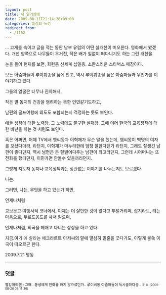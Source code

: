 ```yaml
---
layout: post
title: 새 일기장에
date: 2009-08-11T21:14:28+09:00
categories: 일상의-느낌
redirect_from:
  - /1152
---
```


... 고개를 숙이고 글을 적는 동안 남부 유럽의 어떤 실개천이 떠오른다. 영화에서 봤겠다. 개천 양쪽으로 나무들이 우거진, 작은 배가 일없이 떠다니기도 하는 그런 개천을.

눈을 들어 현재를 보면, 회현동 신세계 십일층. 소란스러운 스타벅스 매장이다.

모든 아줌마들이 루이뷔똥을 품에 안고, 역시 루이뷔똥을 품은 아줌마들과 무언가를 이야기하고 있다.

그들의 얼굴은 너무나 진지해서,

작은 별 동지의 건강을 염려하는 북한 인민같기도하고,

남편의 골프여행에 외도도 포함되는지 걱정하는 듯도 보인다.

애들 성적에 대한 노력담. 그 노력에도 불구한 실패담. 그에 이어 한국의 교육정책에 대한 비난을 하는 것 처럼도 보인다.

혹은 어쩌면, 어제 TV에서 엠씨몽과 이혁재가 무슨 말을 했는데, 엠씨몽이 백명의 여자를 꼬셨다더라, 라던지, 이혁재가 마누라한테 엄청 잘한다던가 라던지, 그래도 잘생긴 남편이 좋다던지, 역시 남편은 돈 잘벌어다주는 남편이 최고라던지, 그런데 시어머니는 또 전화를 했다던지, 이민가면 안볼수 있을까라던지.

그렇게 지도자 동지나 교육정책과는 상관없는 이야기를 나누는지도 모르겠다.

나는.

그러면, 나는, 무엇을 하고 있는가 하면,

언제나처럼

교보문고 여행서적 코너에서, 이제는 더 살만한 것이 없다고 투덜거리며, 잡지라도, 라는마음으로, 뚜르드몽드를 사서 읽으며,

언제나처럼, 외국을 헤매고 다니는 상상을 하고 있다.

지금.여기.에 살라는 에크라르트 아저씨의 말에 열심히 밑줄을 긋다가도, 이렇게 불쑥 이국이 떠오르곤 한다.

2009.7.21 명동

* * *

### 댓글



<!--- cmt:1193 --->
<!--- mail: --->
<!--- parent:0 --->

<small>빨강머리앤 : 그때...동생에게 전화를 하지 않으셨던가.. 루이비똥 아줌마들이 득시글하다공.. ㅎㅎ <small>(2009-08-26 05:14:36)</small></small>

